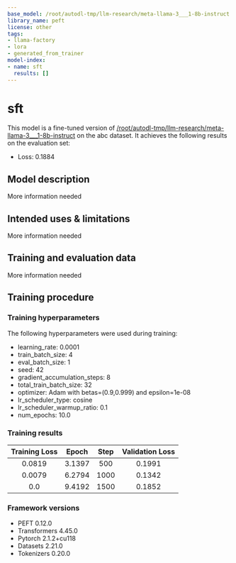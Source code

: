 ```yaml
---
base_model: /root/autodl-tmp/llm-research/meta-llama-3___1-8b-instruct
library_name: peft
license: other
tags:
- llama-factory
- lora
- generated_from_trainer
model-index:
- name: sft
  results: []
---
```


<!-- This model card has been generated automatically according to the information the Trainer had access to. You
should probably proofread and complete it, then remove this comment. -->

# sft

This model is a fine-tuned version of [/root/autodl-tmp/llm-research/meta-llama-3___1-8b-instruct](https://huggingface.co//root/autodl-tmp/llm-research/meta-llama-3___1-8b-instruct) on the abc dataset.
It achieves the following results on the evaluation set:
- Loss: 0.1884

## Model description

More information needed

## Intended uses & limitations

More information needed

## Training and evaluation data

More information needed

## Training procedure

### Training hyperparameters

The following hyperparameters were used during training:
- learning_rate: 0.0001
- train_batch_size: 4
- eval_batch_size: 1
- seed: 42
- gradient_accumulation_steps: 8
- total_train_batch_size: 32
- optimizer: Adam with betas=(0.9,0.999) and epsilon=1e-08
- lr_scheduler_type: cosine
- lr_scheduler_warmup_ratio: 0.1
- num_epochs: 10.0

### Training results

| Training Loss | Epoch  | Step | Validation Loss |
|:-------------:|:------:|:----:|:---------------:|
| 0.0819        | 3.1397 | 500  | 0.1991          |
| 0.0079        | 6.2794 | 1000 | 0.1342          |
| 0.0           | 9.4192 | 1500 | 0.1852          |


### Framework versions

- PEFT 0.12.0
- Transformers 4.45.0
- Pytorch 2.1.2+cu118
- Datasets 2.21.0
- Tokenizers 0.20.0